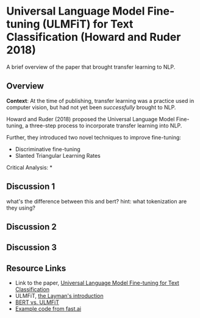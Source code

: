 # Universal Language Model Fine-tuning (ULMFiT) for Text Classification (Howard and Ruder 2018)

A brief overview of the paper that brought transfer learning to NLP. 

## Overview

**Context**: At the time of publishing, transfer learning was a practice used in computer vision, but had not yet been *successfully* brought to NLP. 



Howard and Ruder (2018) proposed the Universal Language Model Fine-tuning, a three-step process to incorporate transfer learning into NLP.



Further, they introduced two novel techniques to improve fine-tuning:
* Discriminative fine-tuning
* Slanted Triangular Learning Rates

Critical Analysis:
* 

## Discussion 1
what's the difference between this and bert? hint: what tokenization are they using? 

## Discussion 2

## Discussion 3

## Resource Links

- Link to the paper, [Universal Language Model Fine-tuning for Text Classification](https://arxiv.org/abs/1801.06146)
- ULMFiT, [the Layman's introduction](https://nlp.fast.ai/classification/2018/05/15/introducing-ulmfit.html) 
- [BERT vs. ULMFiT]()
- [Example code from fast.ai]()
